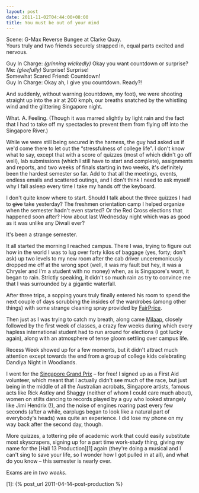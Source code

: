```yaml
---
layout: post
date: 2011-11-02T04:44:00+08:00
title: You must be out of your mind
---
```


Scene: G-Max Reverse Bungee at Clarke Quay.<br>
Yours truly and two friends securely strapped in, equal parts excited and nervous.

Guy In Charge: *(grinning wickedly)* Okay you want countdown or surprise?<br>
Me: *(gleefully)* Surprise! Surprise!<br>
Somewhat Scared Friend: Countdown!<br>
Guy In Charge: Okay ah, I give you countdown. Ready?!

And suddenly, without warning (countdown, my foot), we were shooting straight up into the air at 200 kmph, our breaths snatched by the whistling wind and the glittering Singapore night.

What. A. Feeling. (Though it was marred slightly by light rain and the fact that I had to take off my spectacles to prevent them from flying off into the Singapore River.)

While we were still being secured in the harness, the guy had asked us if we'd come there to let out the “stressfulness of college life”. I don't know what to say, except that with a score of quizzes (most of which didn't go off well), lab submissions (which I still have to start and complete), assignments and reports, and two weeks of finals starting in two weeks, it's definitely been the hardest semester so far. Add to that all the meetings, events, endless emails and scattered outings, and I don't think I need to ask myself why I fall asleep every time I take my hands off the keyboard.

I don't quite know where to start. Should I talk about the three quizzes I had to <del>give</del> take yesterday? The freshmen orientation camp I helped organize when the semester hadn't even started? Or the Red Cross elections that happened soon after? How about last Wednesday night which was as good as it was unlike any Diwali ever?

It's been a strange semester.

It all started the morning I reached campus. There I was, trying to figure out how in the world I was to lug over forty kilos of baggage (yes, forty; don't ask) up two levels to my new room after the cab driver unceremoniously dropped me off at the wrong spot (well, it was my fault but hey, it was a Chrysler and I'm a student with no money) when, as is Singapore's wont, it began to rain. Strictly speaking, it didn't so much rain as try to convince me that I was surrounded by a gigantic waterfall.

After three trips, a sopping yours truly finally entered his room to spend the next couple of days scrubbing the insides of the wardrobes (among other things) with some strange cleaning spray provided by [FairPrice](http://www.fairprice.com.sg/).

Then just as I was trying to catch my breath, along came [Milaap](http://ntumilaap.com/), closely followed by the first week of classes, a crazy few weeks during which every hapless international student had to run around for elections (I got lucky again), along with an atmosphere of tense gloom settling over campus life.

Recess Week showed up for a few moments, but it didn't attract much attention except towards the end from a group of college kids celebrating Dandiya Night in Woodlands.

I went for the [Singapore Grand Prix](http://www.singaporegp.sg/) – for free! I signed up as a First Aid volunteer, which meant that I actually didn't see much of the race, but just being in the middle of all the Australian acrobats, Singapore artists, famous acts like Rick Astley and Shaggy (neither of whom I could care much about), women on stilts dancing to records played by a guy who looked strangely like Jimi Hendrix (!), and the noise of engines roaring past every few seconds (after a while, earplugs began to look like a natural part of everybody's heads) was quite an experience. I did lose my phone on my way back after the second day, though.

More quizzes, a tottering pile of academic work that could easily substitute most skyscrapers, signing up for a part time work-study thing, giving my name for the [Hall 13 Production][1] again (they're doing a musical and I can't sing to save your life, so I wonder how I got pulled in at all), and what do you know – this semester is nearly over.

Exams are in *two weeks*.

[1]: {% post_url 2011-04-14-post-production %}